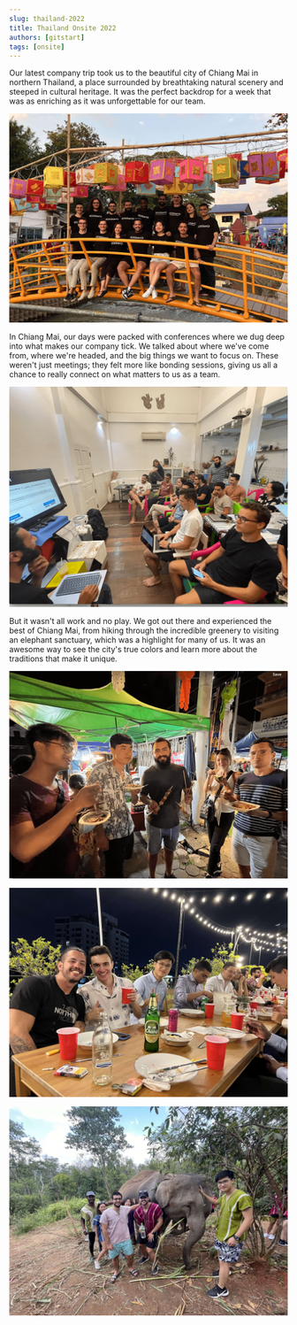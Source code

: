 ```yaml
---
slug: thailand-2022
title: Thailand Onsite 2022
authors: [gitstart]
tags: [onsite]
---
```


Our latest company trip took us to the beautiful city of Chiang Mai in northern Thailand, a place surrounded by breathtaking natural scenery and steeped in cultural heritage. It was the perfect backdrop for a week that was as enriching as it was unforgettable for our team.

![Git (1)-min.jpg](./thai-1.jpg)

In Chiang Mai, our days were packed with conferences where we dug deep into what makes our company tick. We talked about where we've come from, where we're headed, and the big things we want to focus on. These weren't just meetings; they felt more like bonding sessions, giving us all a chance to really connect on what matters to us as a team.

![Untitled](./thai-meeting.png)

But it wasn't all work and no play. We got out there and experienced the best of Chiang Mai, from hiking through the incredible greenery to visiting an elephant sanctuary, which was a highlight for many of us. It was an awesome way to see the city's true colors and learn more about the traditions that make it unique.

![Untitled](./thai-food.png)

![Git-min.jpg](./thai-ceremony.jpg)

![GitStart HQ IMG 5273-min.jpg](./thai-elephant.jpg)
